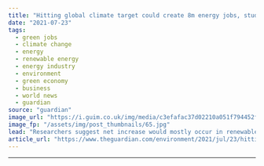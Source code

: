 ```yaml
---
title: "Hitting global climate target could create 8m energy jobs, study says"
date: "2021-07-23"
tags: 
  - green jobs
  - climate change
  - energy
  - renewable energy
  - energy industry
  - environment
  - green economy
  - business
  - world news
  - guardian
source: "guardian"
image_url: "https://i.guim.co.uk/img/media/c3efafac37d02210a051f794452fbb8c3c2480a0/0_241_3500_2100/master/3500.jpg?width=460&quality=85&auto=format&fit=max&s=272fa153abc4987f2202e26b03e2153a"
image_fp: "/assets/img/post_thumbnails/65.jpg"
lead: "Researchers suggest net increase would mostly occur in renewables sector, with decline in fossil fuelsIf some politicians are to be believed, taking sweeping action to meet the goals of the Paris climate agreement would be calamitous for jobs in the ..."
article_url: "https://www.theguardian.com/environment/2021/jul/23/hitting-global-climate-target-could-create-8m-energy-jobs-study-says"
---
```


---
